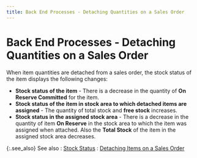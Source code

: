 ```yaml
---
title: Back End Processes - Detaching Quantities on a Sales Order
---
```


# Back End Processes - Detaching Quantities on a Sales Order


When item quantities are detached from a sales order, the stock status  of the item displays the following changes:

- **Stock 
 status of the item** - There is a decrease in the quantity of **On Reserve Committed** for the item.
- **Stock 
 status of the item in stock area to which detached items are assigned** - The quantity of total stock and **free 
 stock** increases.
- **Stock 
 status in the assigned stock area** - There is a decrease in the  quantity of item **On Reserve** in  the stock area to which the item was assigned when attached. Also the  **Total Stock** of the item in the  assigned stock area decreases.



{:.see_also}
See also
: [Stock  Status]({{site.sp_baseurl}}/sales-docs/docs-profile/options/items/stock_status_items_option_sales_contents.html)
: [Detaching  Items on a Sales Order]({{site.sp_baseurl}}/sales-docs/sales-orders/so-proc/detaching-items/detaching_committed_quantities.html)
